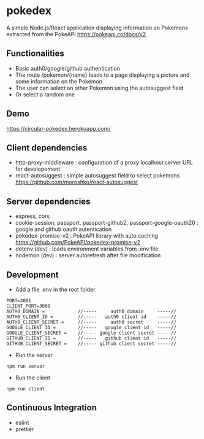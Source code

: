 # pokedex

A simple Node.js/React application displaying information on Pokemons extracted from the PokeAPI https://pokeapi.co/docs/v2

## Functionalities

- Basic auth0/google/github authentication
- The route /pokemon/{name} leads to a page displaying a picture and some information on the Pokemon
- The user can select an other Pokemon using the autosuggest field
- Or select a random one

## Demo

https://circular-pokedex.herokuapp.com/

## Client dependencies

- http-proxy-middleware : configuration of a proxy localhost server URL for developement
- react-autosuggest : simple autosuggest field to select pokemons https://github.com/moroshko/react-autosuggest

## Server dependencies

- express, cors
- cookie-session, passport, passport-github2, passport-google-oauth20 : google and github oauth autentication
- pokedex-promise-v2 : PokeAPI library with auto caching https://github.com/PokeAPI/pokedex-promise-v2
- dotenv (dev) : loads environment variables from .env file
- nodemon (dev) : server autorefresh after file modification

## Development

- Add a file .env in the root folder
```
PORT=3001
CLIENT_PORT=3000
AUTH0_DOMAIN =            //-----     auth0 domain     -----//
AUTH0_CLIENT_ID =         //-----   auth0 client id    -----//
AUTH0_CLIENT_SECRET =     //-----     auth0 secret     -----//
GOOGLE_CLIENT_ID =        //-----   google client id   -----//
GOOGLE_CLIENT_SECRET =    //----- google client secret -----//
GITHUB_CLIENT_ID =        //-----   github client id   -----//
GITHUB_CLIENT_SECRET =    //----- github client secret -----//
```
- Run the server
```
npm run server
```
- Run the client
```
npm run client
```

## Continuous Integration

- eslint
- prettier
